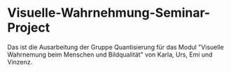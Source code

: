 # Visuelle-Wahrnehmung-Seminar-Project
Das ist die Ausarbeitung der Gruppe Quantisierung für das Modul "Visuelle Wahrnemung beim Menschen und Bildqualität" von Karla, Urs, Emi und Vinzenz. 
